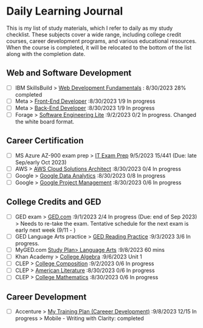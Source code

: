 # Daily Learning Journal
This is my list of study materials, which I refer to daily as my study checklist. These subjects cover a wide range, including college credit courses, career development programs, and various educational resources. When the course is completed, it will be relocated to the bottom of the list along with the completion date.

## Web and Software Development
- [ ] IBM SkillsBuild >  [Web Development Fundamentals](https://skills.yourlearning.ibm.com/activity/PLAN-8749C02A78EC?channelId=CNL_LCB_1616447372894)  : 8/30/2023 28% completed
- [ ] Meta >  [Front-End Developer](https://www.coursera.org/in-progress) :8/30/2023 1/9 In progress
- [ ] Meta >  [Back-End Developer](https://www.coursera.org/in-progress)  :8/30/2023 1/9 In progress
- [ ] Forage > [Software Engineering Lite](https://www.theforage.com/dashboard)   :9/2/2023 0/2 In progress. Changed the white board format.
      
## Career Certification
- [ ] MS Azure AZ-900 exam prep >  [IT Exam Prep](https://www.itexams.com/exam/AZ-900) 9/5/2023 15/441 (Due: late Sep/early Oct 2023)
- [ ] AWS >   [AWS Cloud Solutions Architect](https://www.coursera.org/in-progress)  :8/30/2023 0/4 In progress
- [ ] Google >  [Google Data Analytics](https://www.coursera.org/in-progress)  :8/30/2023 0/8 In progress
- [ ] Google >  [Google Project Management](https://www.coursera.org/in-progress)  :8/30/2023 0/6 In progress
      
## College Credits and GED
- [ ] GED exam >  [GED.com](https://app.ged.com/login?language=ENU&locale=USA)   :9/1/2023 2/4 In progress (Due: end of Sep 2023) > Needs to re-take the exam. Tentative schedule for the next exam is early next week (9/11 - )
- [ ] GED Language Arts practice > [GED Reading Practice](https://www.gedpracticequestions.com/ged-reading-practice-test/)  :9/3/2023 3/6 In progress.
- [ ] MyGED.com [Study Plan> Language Arts](https://plus.aztecsoftware.com/) :9/8/2023 60 mins
- [ ] Khan Academy > [College Algebra](https://www.khanacademy.org/math/college-algebra/xa5dd2923c88e7aa8:linear-equations-and-inequalities/xa5dd2923c88e7aa8:solving-equations-with-one-unknown/e/multistep_equations_with_distribution) :9/6/2023 Unit 1
- [ ] CLEP >   [College Composition](https://courses.modernstates.org/dashboard)   :9/2/2023 0/6 In progress
- [ ] CLEP >   [American Literature](https://courses.modernstates.org/dashboard)   :8/30/2023 0/6 In progress
- [ ] CLEP >   [College Mathematics](https://courses.modernstates.org/dashboard)   :8/30/2023 0/6 In progress
      
## Career Development
- [ ] Accenture >  [My Training Plan (Careeer Development)](https://cas.cclearning.accenture.com/cas/login?service=https%3A%2F%2Fccusa-lms.cclearning.accenture.com%2Flogin%2Findex.php)  :9/8/2023 12/15 In progress > Mobile - Writing with Clarity: completed

